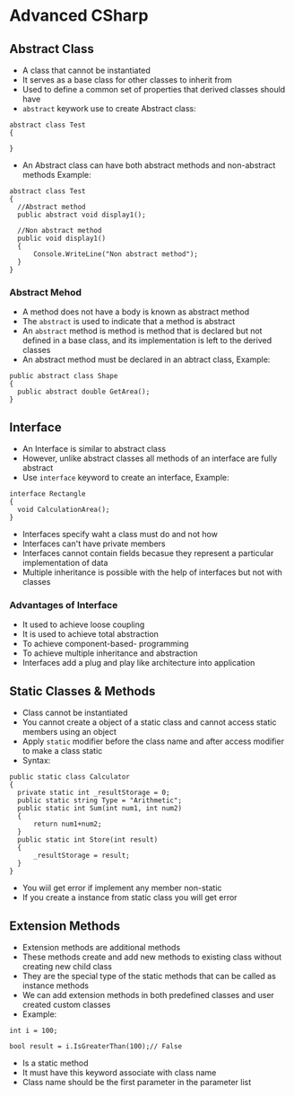 # Advanced CSharp

## Abstract Class

  * A class that cannot be instantiated
  * It serves as a base class for other classes to inherit from
  * Used to define a common set of properties that derived classes should have
  * `abstract` keywork use to create Abstract class:
  ```
  abstract class Test
  {

  }
  ```
  * An Abstract class can have both abstract methods and non-abstract methods Example:
  ```
  abstract class Test
  {
    //Abstract method
    public abstract void display1();

    //Non abstract method
    public void display1()
    {
        Console.WriteLine("Non abstract method");
    }
  }
  ```
### Abstract Mehod
  * A method does not have a body is known as abstract method
  * The `abstract` is used to indicate that a method is abstract
  * An `abstract` method is method is method that is declared but not defined in a base class, and its implementation is left to the derived classes
  * An abstract method must be declared in an abtract class, Example:
  ```
  public abstract class Shape
  {
    public abstract double GetArea();
  }
  ```

## Interface

  * An Interface is similar to abstract class
  * However, unlike abstract classes all methods of an interface are fully abstract
  * Use `interface` keyword to create an interface, Example:
  ```
  interface Rectangle
  {
    void CalculationArea();
  }
  ```
  * Interfaces specify waht a class must do and not how
  * Interfaces can't have private members
  * Interfaces cannot contain fields becasue they represent a particular implementation of data
  * Multiple inheritance is possible with the help of interfaces but not with classes

### Advantages of Interface

  * It used to achieve loose coupling
  * It is used to achieve total abstraction
  * To achieve component-based- programming
  * To achieve multiple inheritance and abstraction
  * Interfaces add a plug and play like architecture into application

## Static Classes & Methods

  * Class cannot be instantiated
  * You cannot create a object of a static class and cannot access static members using an object
  * Apply `static` modifier before the class name and after access modifier to make a class static
  * Syntax:
  ```
  public static class Calculator
  {
    private static int _resultStorage = 0;
    public static string Type = "Arithmetic";
    public static int Sum(int num1, int num2)
    {
        return num1+num2;
    }
    public static int Store(int result)
    {
        _resultStorage = result;
    }
  }
  ```
  * You wiil get error if implement any member non-static
  * If you create a instance from static class you will get error

## Extension Methods

  * Extension methods are additional methods
  * These methods create and add new methods to existing class without creating new child class
  * They are the special type of the static methods that can be called as instance methods
  * We can add extension methods in both predefined classes and user created custom classes
  * Example:
  ```
  int i = 100;

  bool result = i.IsGreaterThan(100);// False 
  ```
  * Is a static method
  * It must have this keyword associate with class name
  * Class name should be the first parameter in the parameter list  